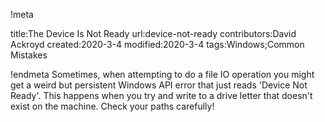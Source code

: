 !meta

title:The Device Is Not Ready
url:device-not-ready
contributors:David Ackroyd
created:2020-3-4
modified:2020-3-4
tags:Windows;Common Mistakes

!endmeta
Sometimes, when attempting to do a file IO operation you might get a weird but persistent Windows API error that just reads 'Device Not Ready'. This happens when you try and write to a drive letter that doesn't exist on the machine. Check your paths carefully!
